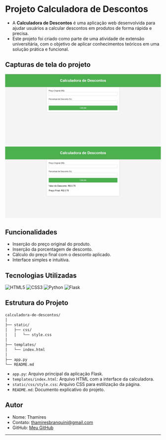 # Projeto Calculadora de Descontos
- A **Calculadora de Descontos** é uma aplicação web desenvolvida para ajudar usuários a calcular descontos em produtos de forma rápida e precisa. 
- Este projeto foi criado como parte de uma atividade de extensão universitária, com o objetivo de aplicar conhecimentos teóricos em uma solução prática e funcional.

## Capturas de tela do projeto
![CALCULADORA](imagens/projeto.JPG)
![RESULTADO](imagens/resultado.JPG)

## Funcionalidades
- Inserção do preço original do produto.
- Inserção da porcentagem de desconto.
- Cálculo do preço final com o desconto aplicado.
- Interface simples e intuitiva.

## Tecnologias Utilizadas
![HTML5](https://img.shields.io/badge/HTML5-E34F26?style=for-the-badge&logo=html5&logoColor=white)
![CSS3](https://img.shields.io/badge/CSS3-1572B6?style=for-the-badge&logo=css3&logoColor=white)
![Python](https://img.shields.io/badge/python-3670A0?style=for-the-badge&logo=python&logoColor=ffdd54)
![Flask](https://img.shields.io/badge/flask-%23000.svg?style=for-the-badge&logo=flask&logoColor=white)

## Estrutura do Projeto

```
calculadora-de-descontos/
│
├── static/
│   ├── css/
│   │   └── style.css
│
├── templates/
│   └── index.html
│
├── app.py
└── README.md
```

- `app.py`: Arquivo principal da aplicação Flask.
- `templates/index.html`: Arquivo HTML com a interface da calculadora.
- `static/css/style.css`: Arquivo CSS para estilização da página.
- `README.md`: Documento explicativo do projeto.

## Autor

- Nome: Thamires
- Contato: thamiresbranquini@gmail.com
- GitHub: [Meu GitHub](https://github.com/ranpoluv)
---